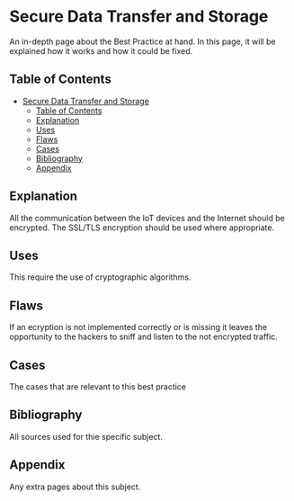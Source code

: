 # Secure Data Transfer and Storage

An in-depth page about the Best Practice at hand. In this page, it will be explained how it works and how it could be fixed. 

## Table of Contents
- [Secure Data Transfer and Storage](#secure-data-transfer-and-storage)
  - [Table of Contents](#table-of-contents)
  - [Explanation](#explanation)
  - [Uses](#uses)
  - [Flaws](#flaws)
  - [Cases](#cases)
  - [Bibliography](#bibliography)
  - [Appendix](#appendix)
## Explanation 
All the communication between the IoT devices and the Internet should be encrypted. The SSL/TLS encryption should be used where appropriate. 

## Uses
This require the use of cryptographic algorithms.

## Flaws
If an ecryption is not implemented correctly or is missing it leaves the opportunity to the hackers to sniff and listen to the not encrypted traffic.

## Cases
The cases that are relevant to this best practice

## Bibliography
All sources used for thie specific subject. 

## Appendix
Any extra pages about this subject.